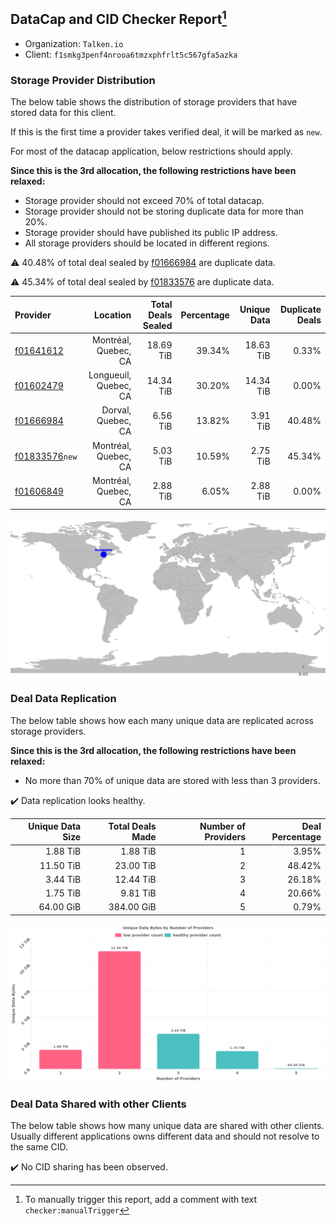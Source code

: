 ## DataCap and CID Checker Report[^1]
 - Organization: `Talken.io`
 - Client: `f1smkg3penf4nrooa6tmzxphfrlt5c567gfa5azka`
### Storage Provider Distribution
The below table shows the distribution of storage providers that have stored data for this client.

If this is the first time a provider takes verified deal, it will be marked as `new`.

For most of the datacap application, below restrictions should apply.

**Since this is the 3rd allocation, the following restrictions have been relaxed:**
 - Storage provider should not exceed 70% of total datacap.
 - Storage provider should not be storing duplicate data for more than 20%.
 - Storage provider should have published its public IP address.
 - All storage providers should be located in different regions.

⚠️ 40.48% of total deal sealed by [f01666984](https://filfox.info/en/address/f01666984) are duplicate data.

⚠️ 45.34% of total deal sealed by [f01833576](https://filfox.info/en/address/f01833576) are duplicate data.

| Provider                                                    |              Location | Total Deals Sealed | Percentage | Unique Data | Duplicate Deals |
| :---------------------------------------------------------- | --------------------: | -----------------: | ---------: | ----------: | --------------: |
| [f01641612](https://filfox.info/en/address/f01641612)       |  Montréal, Quebec, CA |          18.69 TiB |     39.34% |   18.63 TiB |           0.33% |
| [f01602479](https://filfox.info/en/address/f01602479)       | Longueuil, Quebec, CA |          14.34 TiB |     30.20% |   14.34 TiB |           0.00% |
| [f01666984](https://filfox.info/en/address/f01666984)       |    Dorval, Quebec, CA |           6.56 TiB |     13.82% |    3.91 TiB |          40.48% |
| [f01833576](https://filfox.info/en/address/f01833576)`new`  |  Montréal, Quebec, CA |           5.03 TiB |     10.59% |    2.75 TiB |          45.34% |
| [f01606849](https://filfox.info/en/address/f01606849)       |  Montréal, Quebec, CA |           2.88 TiB |      6.05% |    2.88 TiB |           0.00% |

![Provider Distribution](https://raw.githubusercontent.com/data-preservation-programs/filplus-checker-assets/main/filecoin-project/filecoin-plus-large-datasets/issues/163/1671093813908.png)
### Deal Data Replication
The below table shows how each many unique data are replicated across storage providers.

**Since this is the 3rd allocation, the following restrictions have been relaxed:**
- No more than 70% of unique data are stored with less than 3 providers.

✔️ Data replication looks healthy.

| Unique Data Size | Total Deals Made | Number of Providers | Deal Percentage |
| ---------------: | ---------------: | ------------------: | --------------: |
|         1.88 TiB |         1.88 TiB |                   1 |           3.95% |
|        11.50 TiB |        23.00 TiB |                   2 |          48.42% |
|         3.44 TiB |        12.44 TiB |                   3 |          26.18% |
|         1.75 TiB |         9.81 TiB |                   4 |          20.66% |
|        64.00 GiB |       384.00 GiB |                   5 |           0.79% |

![Replication Distribution](https://raw.githubusercontent.com/data-preservation-programs/filplus-checker-assets/main/filecoin-project/filecoin-plus-large-datasets/issues/163/1671093814902.png)
### Deal Data Shared with other Clients
The below table shows how many unique data are shared with other clients.
Usually different applications owns different data and should not resolve to the same CID.

✔️ No CID sharing has been observed.

[^1]: To manually trigger this report, add a comment with text `checker:manualTrigger`
